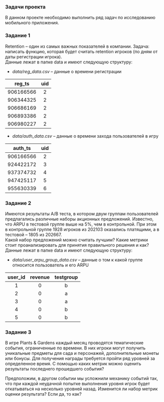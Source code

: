 ### Задачи проекта<br>
В данном проекте необходимо выполнить ряд задач по исследованию мобильного приложения.

### Задание 1<br>
Retention – один из самых важных показателей в компании. Задача: написать функцию, которая будет считать retention игроков (по дням от даты регистрации игрока).<br>
Данные лежат в папке data и имеют следующую структуру:
* <i>data/reg_data.csv</i> – данные о времени регистрации

| **reg_ts** | **uid** |
|:----------:|:-------:|
| 906166566  | 2       |
| 906344325  | 2       |
| 906686169  | 2       |
| 906893386	 | 2       |
| 906980227	 | 2       |

* <i>data/auth_data.csv</i> – данные о времени захода пользователей в игру

| **auth_ts** | **uid** |
|:----------:|:-------:|
| 906166566  | 2       |
| 924422172  | 3       |
| 937374732  | 4       |
| 947425117	 | 5       |
| 955630339	 | 6       |

### Задание 2<br>
Имеются результаты A/B теста, в котором двум группам пользователей предлагались различные наборы акционных предложений. Известно, что ARPU в тестовой группе выше на 5%, чем в контрольной. При этом в контрольной группе 1928 игроков из 202103 оказались платящими, а в тестовой – 1805 из 202667.<br>
Какой набор предложений можно считать лучшим? Какие метрики стоит проанализировать для принятия правильного решения и как?<br>
Данные лежат в папке data и имеют следующую структуру:
* <i>data/user_arpu_group_data.csv</i> – данные о том к какой группе относится пользователь и его ARPU

| **user_id** | **revenue** | **testgroup** |
|:-----------:|:-----------:|:-------------:|
| 1           | 0           | b             |
| 2           | 0           | a             |
| 3           | 0           | a             |
| 4           | 0           | b             |
| 5           | 0           | b             |

### Задание 3
В игре Plants & Gardens каждый месяц проводятся тематические события, ограниченные по времени. В них игроки могут получить уникальные предметы для сада и персонажей, дополнительные монеты или бонусы. Для получения награды требуется пройти ряд уровней за определенное время. С помощью каких метрик можно оценить результаты последнего прошедшего события?

Предположим, в другом событии мы усложнили механику событий так, что при каждой неудачной попытке выполнения уровня игрок будет откатываться на несколько уровней назад. Изменится ли набор метрик оценки результата? Если да, то как?
